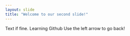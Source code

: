 ```yaml
---
layout: slide
title: "Welcome to our second slide!"
---
```

Text if fine. Learning Github
Use the left arrow to go back!
